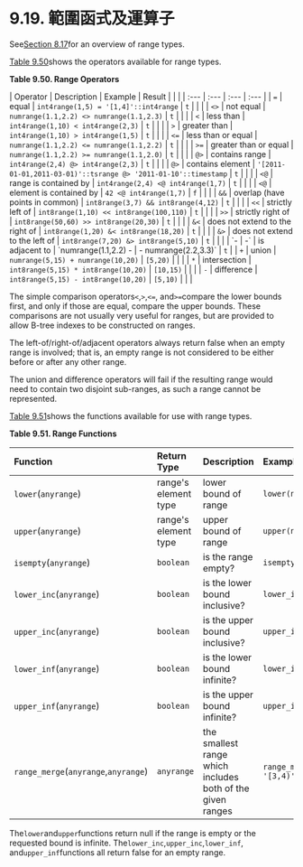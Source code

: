 # 9.19. 範圍函式及運算子

See[Section 8.17](https://www.postgresql.org/docs/10/static/rangetypes.html)for an overview of range types.

[Table 9.50](https://www.postgresql.org/docs/10/static/functions-range.html#range-operators-table)shows the operators available for range types.

**Table 9.50. Range Operators**

| Operator | Description | Example | Result |  |  |
| :--- | :--- | :--- | :--- |
| `=` | equal | `int4range(1,5) = '[1,4]'::int4range` | `t` |  |  |
| `<>` | not equal | `numrange(1.1,2.2) <> numrange(1.1,2.3)` | `t` |  |  |
| `<` | less than | `int4range(1,10) < int4range(2,3)` | `t` |  |  |
| `>` | greater than | `int4range(1,10) > int4range(1,5)` | `t` |  |  |
| `<=` | less than or equal | `numrange(1.1,2.2) <= numrange(1.1,2.2)` | `t` |  |  |
| `>=` | greater than or equal | `numrange(1.1,2.2) >= numrange(1.1,2.0)` | `t` |  |  |
| `@>` | contains range | `int4range(2,4) @> int4range(2,3)` | `t` |  |  |
| `@>` | contains element | `'[2011-01-01,2011-03-01)'::tsrange @> '2011-01-10'::timestamp` | `t` |  |  |
| `<@` | range is contained by | `int4range(2,4) <@ int4range(1,7)` | `t` |  |  |
| `<@` | element is contained by | `42 <@ int4range(1,7)` | `f` |  |  |
| `&&` | overlap \(have points in common\) | `int8range(3,7) && int8range(4,12)` | `t` |  |  |
| `<<` | strictly left of | `int8range(1,10) << int8range(100,110)` | `t` |  |  |
| `>>` | strictly right of | `int8range(50,60) >> int8range(20,30)` | `t` |  |  |
| `&<` | does not extend to the right of | `int8range(1,20) &< int8range(18,20)` | `t` |  |  |
| `&>` | does not extend to the left of | `int8range(7,20) &> int8range(5,10)` | `t` |  |  |
| \`- | -\` | is adjacent to | \`numrange\(1.1,2.2\) - | - numrange\(2.2,3.3\)\` | `t` |
| `+` | union | `numrange(5,15) + numrange(10,20)` | `[5,20)` |  |  |
| `*` | intersection | `int8range(5,15) * int8range(10,20)` | `[10,15)` |  |  |
| `-` | difference | `int8range(5,15) - int8range(10,20)` | `[5,10)` |  |  |

The simple comparison operators`<`,`>`,`<=`, and`>=`compare the lower bounds first, and only if those are equal, compare the upper bounds. These comparisons are not usually very useful for ranges, but are provided to allow B-tree indexes to be constructed on ranges.

The left-of/right-of/adjacent operators always return false when an empty range is involved; that is, an empty range is not considered to be either before or after any other range.

The union and difference operators will fail if the resulting range would need to contain two disjoint sub-ranges, as such a range cannot be represented.

[Table 9.51](https://www.postgresql.org/docs/10/static/functions-range.html#range-functions-table)shows the functions available for use with range types.

**Table 9.51. Range Functions**

| Function | Return Type | Description | Example | Result |
| :--- | :--- | :--- | :--- | :--- |
| `lower`\(`anyrange`\) | range's element type | lower bound of range | `lower(numrange(1.1,2.2))` | `1.1` |
| `upper`\(`anyrange`\) | range's element type | upper bound of range | `upper(numrange(1.1,2.2))` | `2.2` |
| `isempty`\(`anyrange`\) | `boolean` | is the range empty? | `isempty(numrange(1.1,2.2))` | `false` |
| `lower_inc`\(`anyrange`\) | `boolean` | is the lower bound inclusive? | `lower_inc(numrange(1.1,2.2))` | `true` |
| `upper_inc`\(`anyrange`\) | `boolean` | is the upper bound inclusive? | `upper_inc(numrange(1.1,2.2))` | `false` |
| `lower_inf`\(`anyrange`\) | `boolean` | is the lower bound infinite? | `lower_inf('(,)'::daterange)` | `true` |
| `upper_inf`\(`anyrange`\) | `boolean` | is the upper bound infinite? | `upper_inf('(,)'::daterange)` | `true` |
| `range_merge`\(`anyrange`,`anyrange`\) | `anyrange` | the smallest range which includes both of the given ranges | `range_merge('[1,2)'::int4range, '[3,4)'::int4range)` | `[1,4)` |

The`lower`and`upper`functions return null if the range is empty or the requested bound is infinite. The`lower_inc`,`upper_inc`,`lower_inf`, and`upper_inf`functions all return false for an empty range.

